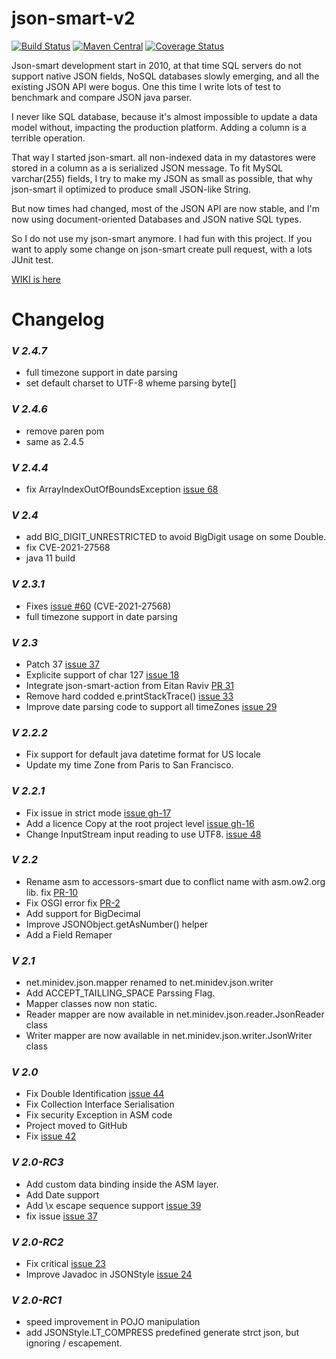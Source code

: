 # json-smart-v2
[![Build Status](https://travis-ci.org/netplex/json-smart-v2.svg?branch=master)](https://travis-ci.org/netplex/json-smart-v2)
[![Maven Central](https://maven-badges.herokuapp.com/maven-central/net.minidev/json-smart/badge.svg?style=flat-square)](https://maven-badges.herokuapp.com/maven-central/net.minidev/json-smart/)
[![Coverage Status](https://coveralls.io/repos/github/netplex/json-smart-v2/badge.svg?branch=master)](https://coveralls.io/github/netplex/json-smart-v2?branch=master)


Json-smart development start in 2010, at that time SQL servers do not support native JSON fields, NoSQL databases slowly emerging, and all the existing JSON API were bogus. One this time I write lots of test to benchmark and compare JSON java parser. 

I never like SQL database, because it's almost impossible to update a data model without, impacting the production platform. Adding a column is a terrible operation.

That way I started json-smart. all non-indexed data in my datastores were stored in a column as a is serialized JSON message. To fit MySQL varchar(255) fields, I try to make my JSON as small as possible, that why json-smart il optimized to produce small JSON-like String.

But now times had changed, most of the JSON API are now stable, and I'm now using document-oriented Databases and JSON native SQL types.

So I do not use my json-smart anymore. I had fun with this project. If you want to apply some change on json-smart create pull request, with a lots JUnit test.


[WIKI is here](https://github.com/netplex/json-smart/wiki)

# Changelog

### *V 2.4.7*
* full timezone support in date parsing
* set default charset to UTF-8 wheme parsing byte[]

### *V 2.4.6*
* remove paren pom
* same as 2.4.5

### *V 2.4.4*
* fix ArrayIndexOutOfBoundsException [issue 68](https://github.com/netplex/json-smart-v2/pull/68)

### *V 2.4*
* add BIG_DIGIT_UNRESTRICTED to avoid BigDigit usage on some Double.
* fix CVE-2021-27568
* java 11 build

### *V 2.3.1*
* Fixes [issue #60](https://github.com/netplex/json-smart-v2/issues/60) (CVE-2021-27568)
* full timezone support in date parsing

### *V 2.3*
* Patch 37 [issue 37](http://code.google.com/p/json-smart/issues/detail?id=37)
* Explicite support of char 127 [issue 18](http://code.google.com/p/json-smart/issues/detail?id=18)
* Integrate json-smart-action from Eitan Raviv [PR 31](https://github.com/netplex/json-smart-v2/pull/31)
* Remove hard codded e.printStackTrace() [issue 33](https://github.com/netplex/json-smart-v2/issues/33)
* Improve date parsing code to support all timeZones [issue 29](https://github.com/netplex/json-smart-v2/issues/29)

### *V 2.2.2*
 * Fix support for default java datetime format for US locale
 * Update my time Zone from Paris to San Francisco.

### *V 2.2.1*
* Fix issue in strict mode [issue gh-17](https://github.com/netplex/json-smart-v2/issues/17)
* Add a licence Copy at the root project level [issue gh-16](https://github.com/netplex/json-smart-v2/issues/16)
* Change InputStream input reading to use UTF8. [issue 48](http://code.google.com/p/json-smart/issues/detail?id=48)

### *V 2.2*
* Rename asm to accessors-smart due to conflict name with asm.ow2.org lib. fix [PR-10](https://github.com/netplex/json-smart-v2/pull/10)
* Fix OSGI error fix [PR-2](https://github.com/netplex/json-smart-v2/pull/2)
* Add support for BigDecimal
* Improve JSONObject.getAsNumber() helper
* Add a Field Remaper

### *V 2.1*
  * net.minidev.json.mapper renamed to net.minidev.json.writer
  * Add ACCEPT_TAILLING_SPACE Parssing Flag.
  * Mapper classes now non static.
  * Reader mapper are now available in net.minidev.json.reader.JsonReader class
  * Writer mapper are now available in net.minidev.json.writer.JsonWriter class

### *V 2.0*
  * Fix Double Identification [issue 44](http://code.google.com/p/json-smart/issues/detail?id=44)
  * Fix Collection Interface Serialisation
  * Fix security Exception in ASM code
  * Project moved to GitHub
  * Fix [issue 42](http://code.google.com/p/json-smart/issues/detail?id=42)

### *V 2.0-RC3*
  * Add custom data binding inside the ASM layer.
  * Add Date support
  * Add \x escape sequence support [issue 39](http://code.google.com/p/json-smart/issues/detail?id=39)
  * fix issue [issue 37](http://code.google.com/p/json-smart/issues/detail?id=37)

### *V 2.0-RC2*
  * Fix critical [issue 23](http://code.google.com/p/json-smart/issues/detail?id=23)
  * Improve Javadoc in JSONStyle [issue 24](http://code.google.com/p/json-smart/issues/detail?id=23)

### *V 2.0-RC1*
  * speed improvement in POJO manipulation
  * add JSONStyle.LT_COMPRESS predefined generate strct json, but ignoring / escapement.
